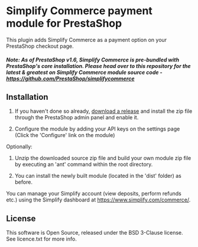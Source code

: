 # Simplify Commerce payment module for PrestaShop #

This plugin adds Simplify Commerce as a payment option on your PrestaShop checkout page.

##### Note: As of PrestaShop v1.6, Simplify Commerce is pre-bundled with PrestaShop's core installation. Please head over to this repository for the latest & greatest on Simplify Commerce module source code - <a href="https://github.com/PrestaShop/simplifycommerce">https://github.com/PrestaShop/simplifycommerce</a> #####

## Installation
1. If you haven't done so already, <a href="https://github.com/simplifycom/simplify-prestashop-module/releases/latest"> download a release</a> and install the zip file through the PrestaShop admin panel and enable it.

2. Configure the module by adding your API keys on the settings page (Click the 'Configure' link on the module)

Optionally:

1. Unzip the downloaded source zip file and build your own module zip file by executing an 'ant' command within the root directory.

2. You can install the newly built module (located in the 'dist' folder) as before.

You can manage your Simplify account (view deposits, perform refunds etc.) using the Simplify dashboard at https://www.simplify.com/commerce/.

## License
This software is Open Source, released under the BSD 3-Clause license. See licence.txt for more info.
